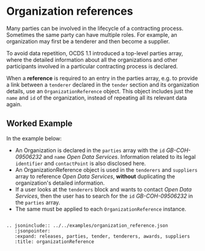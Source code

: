 # Organization references

Many parties can be involved in the lifecycle of a contracting process.
Sometimes the same party can have multiple roles. For example, an organization may first be a tenderer and then become a supplier.

To avoid data repetition, OCDS 1.1 introduced a top-level parties array, where the detailed information about all
the organizations and other participants involved in a particular contracting process is declared.

When a **reference** is required to an entry in the parties array, e.g. to provide a link between a
`tenderer` declared in the `tender` section and its organization details, use an `OrganizationReference` object.
This object includes just the `name` and `id` of the organization, instead of repeating all its relevant data again.

## Worked Example

In the example below:

* An Organization is declared in the `parties` array with the `id` *GB-COH-09506232* and `name` *Open Data Services*.
Information related to its legal `identifier` and `contactPoint` is also disclosed here.
* An OrganizationReference object is used in the `tenderers` and `suppliers` array to reference *Open Data Services*,
**without** duplicating the organization's detailed information.
* If a user looks at the `tenderers` block and wants to contact *Open Data Services*, then the user has to search for
the `id` *GB-COH-09506232* in the `parties` array.
* The same must be applied to each `OrganizationReference` instance.


```eval_rst

.. jsoninclude:: ../../examples/organization_reference.json
   :jsonpointer:
   :expand: releases, parties, tender, tenderers, awards, suppliers
   :title: organizationReference

```
